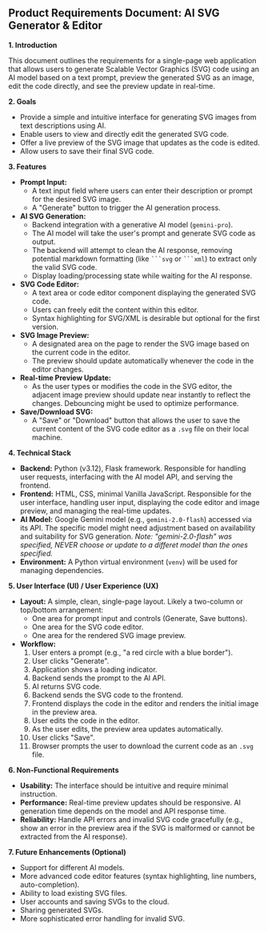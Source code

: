 ## Product Requirements Document: AI SVG Generator & Editor

**1. Introduction**

This document outlines the requirements for a single-page web application that allows users to generate Scalable Vector Graphics (SVG) code using an AI model based on a text prompt, preview the generated SVG as an image, edit the code directly, and see the preview update in real-time.

**2. Goals**

*   Provide a simple and intuitive interface for generating SVG images from text descriptions using AI.
*   Enable users to view and directly edit the generated SVG code.
*   Offer a live preview of the SVG image that updates as the code is edited.
*   Allow users to save their final SVG code.

**3. Features**

*   **Prompt Input:**
    *   A text input field where users can enter their description or prompt for the desired SVG image.
    *   A "Generate" button to trigger the AI generation process.
*   **AI SVG Generation:**
    *   Backend integration with a generative AI model (`gemini-pro`).
    *   The AI model will take the user's prompt and generate SVG code as output.
    *   The backend will attempt to clean the AI response, removing potential markdown formatting (like ` ```svg ` or ` ```xml `) to extract only the valid SVG code.
    *   Display loading/processing state while waiting for the AI response.
*   **SVG Code Editor:**
    *   A text area or code editor component displaying the generated SVG code.
    *   Users can freely edit the content within this editor.
    *   Syntax highlighting for SVG/XML is desirable but optional for the first version.
*   **SVG Image Preview:**
    *   A designated area on the page to render the SVG image based on the current code in the editor.
    *   The preview should update automatically whenever the code in the editor changes.
*   **Real-time Preview Update:**
    *   As the user types or modifies the code in the SVG editor, the adjacent image preview should update near instantly to reflect the changes. Debouncing might be used to optimize performance.
*   **Save/Download SVG:**
    *   A "Save" or "Download" button that allows the user to save the current content of the SVG code editor as a `.svg` file on their local machine.

**4. Technical Stack**

*   **Backend:** Python (v3.12), Flask framework. Responsible for handling user requests, interfacing with the AI model API, and serving the frontend.
*   **Frontend:** HTML, CSS, minimal Vanilla JavaScript. Responsible for the user interface, handling user input, displaying the code editor and image preview, and managing the real-time updates.
*   **AI Model:** Google Gemini model (e.g., `gemini-2.0-flash`) accessed via its API. The specific model might need adjustment based on availability and suitability for SVG generation. *Note: "gemini-2.0-flash" was specified, NEVER choose or update to a differet model than the ones specified.*
*   **Environment:** A Python virtual environment (`venv`) will be used for managing dependencies.

**5. User Interface (UI) / User Experience (UX)**

*   **Layout:** A simple, clean, single-page layout. Likely a two-column or top/bottom arrangement:
    *   One area for prompt input and controls (Generate, Save buttons).
    *   One area for the SVG code editor.
    *   One area for the rendered SVG image preview.
*   **Workflow:**
    1.  User enters a prompt (e.g., "a red circle with a blue border").
    2.  User clicks "Generate".
    3.  Application shows a loading indicator.
    4.  Backend sends the prompt to the AI API.
    5.  AI returns SVG code.
    6.  Backend sends the SVG code to the frontend.
    7.  Frontend displays the code in the editor and renders the initial image in the preview area.
    8.  User edits the code in the editor.
    9.  As the user edits, the preview area updates automatically.
    10. User clicks "Save".
    11. Browser prompts the user to download the current code as an `.svg` file.

**6. Non-Functional Requirements**

*   **Usability:** The interface should be intuitive and require minimal instruction.
*   **Performance:** Real-time preview updates should be responsive. AI generation time depends on the model and API response time.
*   **Reliability:** Handle API errors and invalid SVG code gracefully (e.g., show an error in the preview area if the SVG is malformed or cannot be extracted from the AI response).

**7. Future Enhancements (Optional)**

*   Support for different AI models.
*   More advanced code editor features (syntax highlighting, line numbers, auto-completion).
*   Ability to load existing SVG files.
*   User accounts and saving SVGs to the cloud.
*   Sharing generated SVGs.
*   More sophisticated error handling for invalid SVG. 